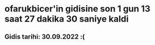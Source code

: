 # ofarukbicer'in gidisine son 1 gun 13 saat 27 dakika 30 saniye kaldi

## Gidis tarihi: 30.09.2022 :(